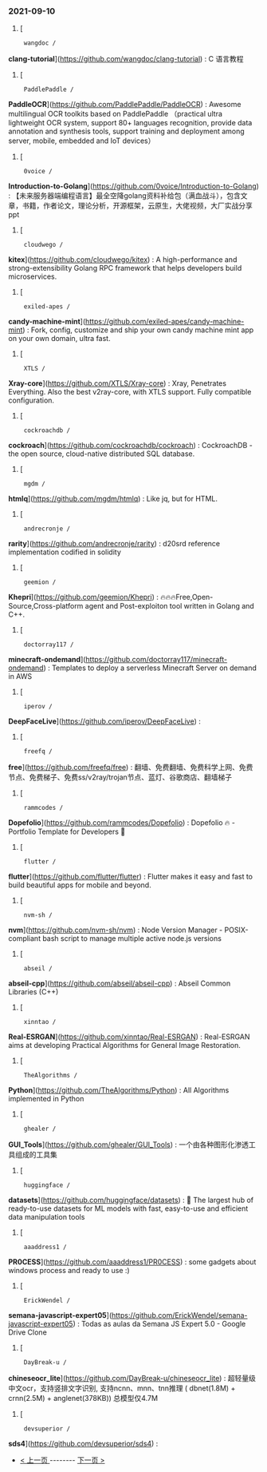 ### 2021-09-10 
1. [
    

        wangdoc /
**clang-tutorial**](https://github.com/wangdoc/clang-tutorial) : C 语言教程
1. [
    

        PaddlePaddle /
**PaddleOCR**](https://github.com/PaddlePaddle/PaddleOCR) : Awesome multilingual OCR toolkits based on PaddlePaddle （practical ultra lightweight OCR system, support 80+ languages recognition, provide data annotation and synthesis tools, support training and deployment among server, mobile, embedded and IoT devices）
1. [
    

        0voice /
**Introduction-to-Golang**](https://github.com/0voice/Introduction-to-Golang) : 【未来服务器端编程语言】最全空降golang资料补给包（满血战斗），包含文章，书籍，作者论文，理论分析，开源框架，云原生，大佬视频，大厂实战分享ppt
1. [
    

        cloudwego /
**kitex**](https://github.com/cloudwego/kitex) : A high-performance and strong-extensibility Golang RPC framework that helps developers build microservices.
1. [
    

        exiled-apes /
**candy-machine-mint**](https://github.com/exiled-apes/candy-machine-mint) : Fork, config, customize and ship your own candy machine mint app on your own domain, ultra fast.
1. [
    

        XTLS /
**Xray-core**](https://github.com/XTLS/Xray-core) : Xray, Penetrates Everything. Also the best v2ray-core, with XTLS support. Fully compatible configuration.
1. [
    

        cockroachdb /
**cockroach**](https://github.com/cockroachdb/cockroach) : CockroachDB - the open source, cloud-native distributed SQL database.
1. [
    

        mgdm /
**htmlq**](https://github.com/mgdm/htmlq) : Like jq, but for HTML.
1. [
    

        andrecronje /
**rarity**](https://github.com/andrecronje/rarity) : d20srd reference implementation codified in solidity
1. [
    

        geemion /
**Khepri**](https://github.com/geemion/Khepri) : 🔥🔥🔥Free,Open-Source,Cross-platform agent and Post-exploiton tool written in Golang and C++.
1. [
    

        doctorray117 /
**minecraft-ondemand**](https://github.com/doctorray117/minecraft-ondemand) : Templates to deploy a serverless Minecraft Server on demand in AWS
1. [
    

        iperov /
**DeepFaceLive**](https://github.com/iperov/DeepFaceLive) : 
1. [
    

        freefq /
**free**](https://github.com/freefq/free) : 翻墙、免费翻墙、免费科学上网、免费节点、免费梯子、免费ss/v2ray/trojan节点、蓝灯、谷歌商店、翻墙梯子
1. [
    

        rammcodes /
**Dopefolio**](https://github.com/rammcodes/Dopefolio) : Dopefolio 🔥 - Portfolio Template for Developers 🚀
1. [
    

        flutter /
**flutter**](https://github.com/flutter/flutter) : Flutter makes it easy and fast to build beautiful apps for mobile and beyond.
1. [
    

        nvm-sh /
**nvm**](https://github.com/nvm-sh/nvm) : Node Version Manager - POSIX-compliant bash script to manage multiple active node.js versions
1. [
    

        abseil /
**abseil-cpp**](https://github.com/abseil/abseil-cpp) : Abseil Common Libraries (C++)
1. [
    

        xinntao /
**Real-ESRGAN**](https://github.com/xinntao/Real-ESRGAN) : Real-ESRGAN aims at developing Practical Algorithms for General Image Restoration.
1. [
    

        TheAlgorithms /
**Python**](https://github.com/TheAlgorithms/Python) : All Algorithms implemented in Python
1. [
    

        ghealer /
**GUI_Tools**](https://github.com/ghealer/GUI_Tools) : 一个由各种图形化渗透工具组成的工具集
1. [
    

        huggingface /
**datasets**](https://github.com/huggingface/datasets) : 🤗 The largest hub of ready-to-use datasets for ML models with fast, easy-to-use and efficient data manipulation tools
1. [
    

        aaaddress1 /
**PR0CESS**](https://github.com/aaaddress1/PR0CESS) : some gadgets about windows process and ready to use :)
1. [
    

        ErickWendel /
**semana-javascript-expert05**](https://github.com/ErickWendel/semana-javascript-expert05) : Todas as aulas da Semana JS Expert 5.0 - Google Drive Clone
1. [
    

        DayBreak-u /
**chineseocr_lite**](https://github.com/DayBreak-u/chineseocr_lite) : 超轻量级中文ocr，支持竖排文字识别, 支持ncnn、mnn、tnn推理 ( dbnet(1.8M) + crnn(2.5M) + anglenet(378KB)) 总模型仅4.7M
1. [
    

        devsuperior /
**sds4**](https://github.com/devsuperior/sds4) :  

- [ < 上一页 ](https://github.com/able8/github-trending-daily-record/blob/master/2021-09-09.md) -------- [ 下一页 > ](https://github.com/able8/github-trending-daily-record/blob/master/2021-09-11.md)